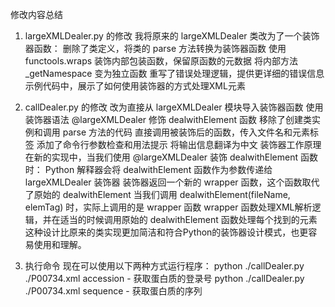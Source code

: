 修改内容总结
1. largeXMLDealer.py 的修改
  我将原来的 largeXMLDealer 类改为了一个装饰器函数：
  删除了类定义，将类的 parse 方法转换为装饰器函数
  使用 functools.wraps 装饰内部包装函数，保留原函数的元数据
  将内部方法 _getNamespace 变为独立函数
  重写了错误处理逻辑，提供更详细的错误信息
  示例代码中，展示了如何使用装饰器的方式处理XML元素

2. callDealer.py 的修改
  改为直接从 largeXMLDealer 模块导入装饰器函数
  使用装饰器语法 @largeXMLDealer 修饰 dealwithElement 函数
  移除了创建类实例和调用 parse 方法的代码
  直接调用被装饰后的函数，传入文件名和元素标签
  添加了命令行参数检查和用法提示
  将输出信息翻译为中文
  装饰器工作原理
  在新的实现中，当我们使用 @largeXMLDealer 装饰 dealwithElement 函数时：
  Python 解释器会将 dealwithElement 函数作为参数传递给 largeXMLDealer 装饰器
  装饰器返回一个新的 wrapper 函数，这个函数取代了原始的 dealwithElement
  当我们调用 dealwithElement(fileName, elemTag) 时，实际上调用的是 wrapper 函数
  wrapper 函数处理XML解析逻辑，并在适当的时候调用原始的 dealwithElement 函数处理每个找到的元素
  这种设计比原来的类实现更加简洁和符合Python的装饰器设计模式，也更容易使用和理解。

  

3. 执行命令
  现在可以使用以下两种方式运行程序：
  python ./callDealer.py ./P00734.xml accession - 获取蛋白质的登录号
  python ./callDealer.py ./P00734.xml sequence - 获取蛋白质的序列
  